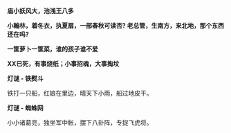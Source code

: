 **庙小妖风大，池浅王八多**

**小翰林，着冬衣，执夏扇，一部春秋可读否?
  老总管，生南方，来北地，那个东西还在吗?**

**一筐萝卜一筐菜，谁的孩子谁不爱**

**XX已死，有事烧纸；小事招魂，大事掏坟**

**灯谜 - 铁熨斗**

铁打一只船，红娘在里边，晴天下小雨，船过地皮干。

**灯谜 - 蜘蛛网**

小小诸葛亮，独坐军中帐，摆下八卦阵，专捉飞虎将。
